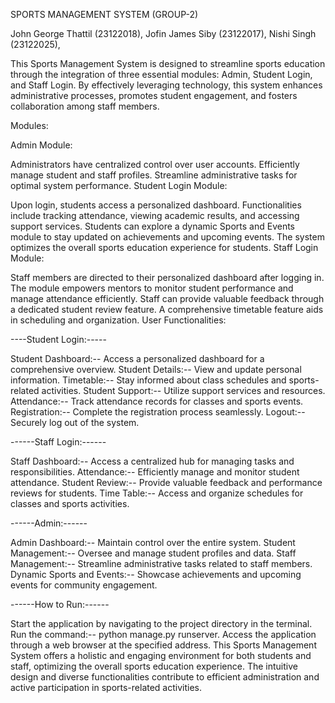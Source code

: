 SPORTS MANAGEMENT SYSTEM (GROUP-2)

John George Thattil (23122018),
Jofin James Siby (23122017),
Nishi Singh (23122025),

This Sports Management System is designed to streamline sports education through the integration of three essential modules: Admin, Student Login, and Staff Login. By effectively leveraging technology, this system enhances administrative processes, promotes student engagement, and fosters collaboration among staff members.

Modules:

Admin Module:

Administrators have centralized control over user accounts.
Efficiently manage student and staff profiles.
Streamline administrative tasks for optimal system performance.
Student Login Module:

Upon login, students access a personalized dashboard.
Functionalities include tracking attendance, viewing academic results, and accessing support services.
Students can explore a dynamic Sports and Events module to stay updated on achievements and upcoming events.
The system optimizes the overall sports education experience for students.
Staff Login Module:

Staff members are directed to their personalized dashboard after logging in.
The module empowers mentors to monitor student performance and manage attendance efficiently.
Staff can provide valuable feedback through a dedicated student review feature.
A comprehensive timetable feature aids in scheduling and organization.
User Functionalities:

----Student Login:-----

Student Dashboard:-- Access a personalized dashboard for a comprehensive overview.
Student Details:-- View and update personal information.
Timetable:-- Stay informed about class schedules and sports-related activities.
Student Support:-- Utilize support services and resources.
Attendance:-- Track attendance records for classes and sports events.
Registration:-- Complete the registration process seamlessly.
Logout:-- Securely log out of the system.

------Staff Login:------

Staff Dashboard:-- Access a centralized hub for managing tasks and responsibilities.
Attendance:-- Efficiently manage and monitor student attendance.
Student Review:-- Provide valuable feedback and performance reviews for students.
Time Table:-- Access and organize schedules for classes and sports activities.

------Admin:------

Admin Dashboard:-- Maintain control over the entire system.
Student Management:-- Oversee and manage student profiles and data.
Staff Management:-- Streamline administrative tasks related to staff members.
Dynamic Sports and Events:-- Showcase achievements and upcoming events for community engagement.

------How to Run:------

Start the application by navigating to the project directory in the terminal.
Run the command:-- python manage.py runserver.
Access the application through a web browser at the specified address.
This Sports Management System offers a holistic and engaging environment for both students and staff, optimizing the overall sports education experience. The intuitive design and diverse functionalities contribute to efficient administration and active participation in sports-related activities.
